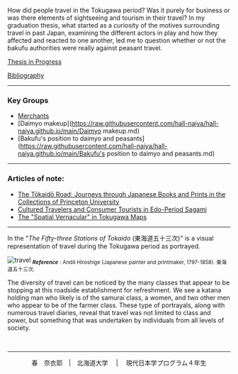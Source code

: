 How did people travel in the Tokugawa period? Was it purely for business or was there elements of sightseeing and tourism in their travel? In my graduation thesis, what started as a curiosity of the motives surrounding travel in past Japan, examining the different actors in play and how they affected and reacted to one another, led me to question whether or not the bakufu authorities were really against peasant travel. 

[Thesis in Progress](https://raw.githubusercontent.com/hall-naiya/hall-naiya.github.io/main/Thesis/Thesis.md)

[Bibliography](Thesis/Bibliography)


----
### Key Groups
- [Merchants](main/Merchants.md)
- [Daimyo makeup](https://raw.githubusercontent.com/hall-naiya/hall-naiya.github.io/main/Daimyo makeup.md)
- [Bakufu's position to daimyo and peasants](https://raw.githubusercontent.com/hall-naiya/hall-naiya.github.io/main/Bakufu's position to daimyo and peasants.md)

----
### Articles of note: 
- [The Tōkaidō Road: Journeys through Japanese Books and Prints in the Collections of Princeton University](https://www.jstor.org/stable/10.25290/prinunivlibrchro.73.1.0068)
- [Cultured Travelers and Consumer Tourists in Edo-Period Sagami](https://www.jstor.org/stable/25066305)
- [The "Spatial Vernacular" in Tokugawa Maps](https://www.jstor.org/stable/2658946)

 
-----

In the "*The Fifty-three Stations of Tokaido* (東海道五十三次)" is a visual representation of travel during the Tokugawa period as portrayed.

![travel](main/travel.jpg "travel" ) 
<sub>__*Reference*__ :
Andō Hiroshige (Japanese painter and printmaker, 1797-1858). 東海道五十三次. </sub>

 The diversity of travel can be noticed by the many classes that appear to be stopping at this roadside establishment for refreshment. We see a katana holding man who likely is of the samurai class, a women, and two other men who appear to be of the farmer class. These type of portrayals, along with numerous travel diaries, reveal that travel was not limited to class and power, but something that was undertaken by individuals from all levels of society.

&nbsp;
&nbsp;
&nbsp;

----

<div align="center"> 春　奈衣耶　|　北海道大学 　| 　現代日本学プログラム４年生 
